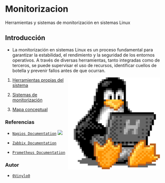 # Monitorizacion
Herramientas y sistemas de monitorización en sistemas Linux

## Introducción

- La monitorización en sistemas Linux es un proceso fundamental para garantizar la estabilidad, el rendimiento y la seguridad de los entornos operativos. A través de diversas herramientas, tanto integradas como de terceros, se puede supervisar el uso de recursos, identificar cuellos de botella y prevenir fallos antes de que ocurran.

<img src="img/tux-linux-penguin.gif" alt="GIF" width="300" height="300" align="right">
  
  1.  [Herramientas propias del sistema](./herramientas.md)
  
  2.  [Sistemas de monitorización](./sistemas.md)
  
  3.  [Mapa conceptual](./mapa_conceptual.md)

### Referencias
  
- [`Nagios Documentation`](https://www.nagios.org/documentation) ![](img/)
  
- [`Zabbix Documentation`](https://www.zabbix.com/documentation)
  
- [`Prometheus Documentation`](https://prometheus.io/docs/)

### Autor

- [ `0Vinylo0`](https://github.com/0Vinylo0)

